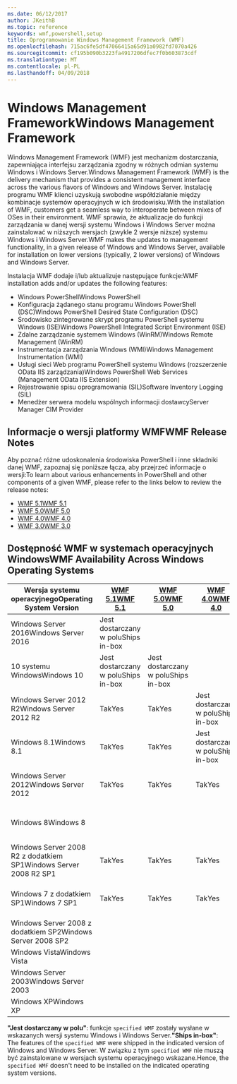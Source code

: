 ```yaml
---
ms.date: 06/12/2017
author: JKeithB
ms.topic: reference
keywords: wmf,powershell,setup
title: Oprogramowanie Windows Management Framework (WMF)
ms.openlocfilehash: 715ac6fe5df47066415a65d91a0982fd7070a426
ms.sourcegitcommit: cf195b090b3223fa4917206dfec7f0b603873cdf
ms.translationtype: MT
ms.contentlocale: pl-PL
ms.lasthandoff: 04/09/2018
---
```

# <a name="windows-management-framework"></a><span data-ttu-id="a1c02-103">Windows Management Framework</span><span class="sxs-lookup"><span data-stu-id="a1c02-103">Windows Management Framework</span></span>

<span data-ttu-id="a1c02-104">Windows Management Framework (WMF) jest mechanizm dostarczania, zapewniająca interfejsu zarządzania zgodny w różnych odmian systemu Windows i Windows Server.</span><span class="sxs-lookup"><span data-stu-id="a1c02-104">Windows Management Framework (WMF) is the delivery mechanism that provides a consistent management interface across the various flavors of Windows and Windows Server.</span></span>
<span data-ttu-id="a1c02-105">Instalację programu WMF klienci uzyskują swobodne współdziałanie między kombinacje systemów operacyjnych w ich środowisku.</span><span class="sxs-lookup"><span data-stu-id="a1c02-105">With the installation of WMF, customers get a seamless way to interoperate between mixes of OSes in their environment.</span></span>
<span data-ttu-id="a1c02-106">WMF sprawia, że aktualizacje do funkcji zarządzania w danej wersji systemu Windows i Windows Server można zainstalować w niższych wersjach (zwykle 2 wersje niższe) systemu Windows i Windows Server.</span><span class="sxs-lookup"><span data-stu-id="a1c02-106">WMF makes the updates to management functionality, in a given release of Windows and Windows Server, available for installation on lower versions (typically, 2 lower versions) of Windows and Windows Server.</span></span>

<span data-ttu-id="a1c02-107">Instalacja WMF dodaje i/lub aktualizuje następujące funkcje:</span><span class="sxs-lookup"><span data-stu-id="a1c02-107">WMF installation adds and/or updates the following features:</span></span>

- <span data-ttu-id="a1c02-108">Windows PowerShell</span><span class="sxs-lookup"><span data-stu-id="a1c02-108">Windows PowerShell</span></span>
- <span data-ttu-id="a1c02-109">Konfiguracja żądanego stanu programu Windows PowerShell (DSC)</span><span class="sxs-lookup"><span data-stu-id="a1c02-109">Windows PowerShell Desired State Configuration (DSC)</span></span>
- <span data-ttu-id="a1c02-110">Środowisko zintegrowane skrypt programu PowerShell systemu Windows (ISE)</span><span class="sxs-lookup"><span data-stu-id="a1c02-110">Windows PowerShell Integrated Script Environment (ISE)</span></span>
- <span data-ttu-id="a1c02-111">Zdalne zarządzanie systemem Windows (WinRM)</span><span class="sxs-lookup"><span data-stu-id="a1c02-111">Windows Remote Management (WinRM)</span></span>
- <span data-ttu-id="a1c02-112">Instrumentacja zarządzania Windows (WMI)</span><span class="sxs-lookup"><span data-stu-id="a1c02-112">Windows Management Instrumentation (WMI)</span></span>
- <span data-ttu-id="a1c02-113">Usługi sieci Web programu PowerShell systemu Windows (rozszerzenie OData IIS zarządzania)</span><span class="sxs-lookup"><span data-stu-id="a1c02-113">Windows PowerShell Web Services (Management OData IIS Extension)</span></span>
- <span data-ttu-id="a1c02-114">Rejestrowanie spisu oprogramowania (SIL)</span><span class="sxs-lookup"><span data-stu-id="a1c02-114">Software Inventory Logging (SIL)</span></span>
- <span data-ttu-id="a1c02-115">Menedżer serwera modelu wspólnych informacji dostawcy</span><span class="sxs-lookup"><span data-stu-id="a1c02-115">Server Manager CIM Provider</span></span>

## <a name="wmf-release-notes"></a><span data-ttu-id="a1c02-116">Informacje o wersji platformy WMF</span><span class="sxs-lookup"><span data-stu-id="a1c02-116">WMF Release Notes</span></span>

<span data-ttu-id="a1c02-117">Aby poznać różne udoskonalenia środowiska PowerShell i inne składniki danej WMF, zapoznaj się poniższe łącza, aby przejrzeć informacje o wersji:</span><span class="sxs-lookup"><span data-stu-id="a1c02-117">To learn about various enhancements in PowerShell and other components of a given WMF, please refer to the links below to review the release notes:</span></span>

- [<span data-ttu-id="a1c02-118">WMF 5.1</span><span class="sxs-lookup"><span data-stu-id="a1c02-118">WMF 5.1</span></span>](5.1/release-notes.md)
- [<span data-ttu-id="a1c02-119">WMF 5.0</span><span class="sxs-lookup"><span data-stu-id="a1c02-119">WMF 5.0</span></span>](5.0/releasenotes.md)
- [<span data-ttu-id="a1c02-120">WMF 4.0</span><span class="sxs-lookup"><span data-stu-id="a1c02-120">WMF 4.0</span></span>](https://download.microsoft.com/download/3/D/6/3D61D262-8549-4769-A660-230B67E15B25/Windows%20Management%20Framework%204%200%20Release%20Notes.docx)
- [<span data-ttu-id="a1c02-121">WMF 3.0</span><span class="sxs-lookup"><span data-stu-id="a1c02-121">WMF 3.0</span></span>](https://download.microsoft.com/download/E/7/6/E76850B8-DA6E-4FF5-8CCE-A24FC513FD16/WMF%203%20Release%20Notes.docx)

## <a name="wmf-availability-across-windows-operating-systems"></a><span data-ttu-id="a1c02-122">Dostępność WMF w systemach operacyjnych Windows</span><span class="sxs-lookup"><span data-stu-id="a1c02-122">WMF Availability Across Windows Operating Systems</span></span>

| <span data-ttu-id="a1c02-123">Wersja systemu operacyjnego</span><span class="sxs-lookup"><span data-stu-id="a1c02-123">Operating System Version</span></span> | [<span data-ttu-id="a1c02-124">WMF 5.1</span><span class="sxs-lookup"><span data-stu-id="a1c02-124">WMF 5.1</span></span>](https://aka.ms/wmf51download) | [<span data-ttu-id="a1c02-125">WMF 5.0</span><span class="sxs-lookup"><span data-stu-id="a1c02-125">WMF 5.0</span></span>](https://aka.ms/wmf5download) | [<span data-ttu-id="a1c02-126">WMF 4.0</span><span class="sxs-lookup"><span data-stu-id="a1c02-126">WMF 4.0</span></span>](https://aka.ms/wmf4download) |  [<span data-ttu-id="a1c02-127">WMF 3.0</span><span class="sxs-lookup"><span data-stu-id="a1c02-127">WMF 3.0</span></span>](https://aka.ms/wmf3download) | [<span data-ttu-id="a1c02-128">WMF 2.0</span><span class="sxs-lookup"><span data-stu-id="a1c02-128">WMF 2.0</span></span>](https://aka.ms/wmf2download) |
| ------------------------ | ----------- | ----------- | ----------- | ------------ |  ------------- |
| <span data-ttu-id="a1c02-129">Windows Server 2016</span><span class="sxs-lookup"><span data-stu-id="a1c02-129">Windows Server 2016</span></span> | <span data-ttu-id="a1c02-130">Jest dostarczany w polu</span><span class="sxs-lookup"><span data-stu-id="a1c02-130">Ships in-box</span></span> |  |  |  |  |
| <span data-ttu-id="a1c02-131">10 systemu Windows</span><span class="sxs-lookup"><span data-stu-id="a1c02-131">Windows 10</span></span> | <span data-ttu-id="a1c02-132">Jest dostarczany w polu</span><span class="sxs-lookup"><span data-stu-id="a1c02-132">Ships in-box</span></span> | <span data-ttu-id="a1c02-133">Jest dostarczany w polu</span><span class="sxs-lookup"><span data-stu-id="a1c02-133">Ships in-box</span></span>  | | | |
| <span data-ttu-id="a1c02-134">Windows Server 2012 R2</span><span class="sxs-lookup"><span data-stu-id="a1c02-134">Windows Server 2012 R2</span></span>| <span data-ttu-id="a1c02-135">Tak</span><span class="sxs-lookup"><span data-stu-id="a1c02-135">Yes</span></span> | <span data-ttu-id="a1c02-136">Tak</span><span class="sxs-lookup"><span data-stu-id="a1c02-136">Yes</span></span> | <span data-ttu-id="a1c02-137">Jest dostarczany w polu</span><span class="sxs-lookup"><span data-stu-id="a1c02-137">Ships in-box</span></span> |  |  |
| <span data-ttu-id="a1c02-138">Windows 8.1</span><span class="sxs-lookup"><span data-stu-id="a1c02-138">Windows 8.1</span></span> | <span data-ttu-id="a1c02-139">Tak</span><span class="sxs-lookup"><span data-stu-id="a1c02-139">Yes</span></span> | <span data-ttu-id="a1c02-140">Tak</span><span class="sxs-lookup"><span data-stu-id="a1c02-140">Yes</span></span> |  <span data-ttu-id="a1c02-141">Jest dostarczany w polu</span><span class="sxs-lookup"><span data-stu-id="a1c02-141">Ships in-box</span></span> |  |  |
| <span data-ttu-id="a1c02-142">Windows Server 2012</span><span class="sxs-lookup"><span data-stu-id="a1c02-142">Windows Server 2012</span></span> | <span data-ttu-id="a1c02-143">Tak</span><span class="sxs-lookup"><span data-stu-id="a1c02-143">Yes</span></span> | <span data-ttu-id="a1c02-144">Tak</span><span class="sxs-lookup"><span data-stu-id="a1c02-144">Yes</span></span> | <span data-ttu-id="a1c02-145">Tak</span><span class="sxs-lookup"><span data-stu-id="a1c02-145">Yes</span></span> |  <span data-ttu-id="a1c02-146">Jest dostarczany w polu</span><span class="sxs-lookup"><span data-stu-id="a1c02-146">Ships in-box</span></span> | |
| <span data-ttu-id="a1c02-147">Windows 8</span><span class="sxs-lookup"><span data-stu-id="a1c02-147">Windows 8</span></span> |  |  |  | <span data-ttu-id="a1c02-148">Jest dostarczany w polu</span><span class="sxs-lookup"><span data-stu-id="a1c02-148">Ships in-box</span></span> | |
| <span data-ttu-id="a1c02-149">Windows Server 2008 R2 z dodatkiem SP1</span><span class="sxs-lookup"><span data-stu-id="a1c02-149">Windows Server 2008 R2 SP1</span></span> | <span data-ttu-id="a1c02-150">Tak</span><span class="sxs-lookup"><span data-stu-id="a1c02-150">Yes</span></span> | <span data-ttu-id="a1c02-151">Tak</span><span class="sxs-lookup"><span data-stu-id="a1c02-151">Yes</span></span> | <span data-ttu-id="a1c02-152">Tak</span><span class="sxs-lookup"><span data-stu-id="a1c02-152">Yes</span></span> |  <span data-ttu-id="a1c02-153">Tak</span><span class="sxs-lookup"><span data-stu-id="a1c02-153">Yes</span></span>| <span data-ttu-id="a1c02-154">Jest dostarczany w polu</span><span class="sxs-lookup"><span data-stu-id="a1c02-154">Ships in-box</span></span> |
| <span data-ttu-id="a1c02-155">Windows 7 z dodatkiem SP1</span><span class="sxs-lookup"><span data-stu-id="a1c02-155">Windows 7 SP1</span></span>  | <span data-ttu-id="a1c02-156">Tak</span><span class="sxs-lookup"><span data-stu-id="a1c02-156">Yes</span></span> | <span data-ttu-id="a1c02-157">Tak</span><span class="sxs-lookup"><span data-stu-id="a1c02-157">Yes</span></span> | <span data-ttu-id="a1c02-158">Tak</span><span class="sxs-lookup"><span data-stu-id="a1c02-158">Yes</span></span> | <span data-ttu-id="a1c02-159">Tak</span><span class="sxs-lookup"><span data-stu-id="a1c02-159">Yes</span></span> | <span data-ttu-id="a1c02-160">Jest dostarczany w polu</span><span class="sxs-lookup"><span data-stu-id="a1c02-160">Ships in-box</span></span> |
| <span data-ttu-id="a1c02-161">Windows Server 2008 z dodatkiem SP2</span><span class="sxs-lookup"><span data-stu-id="a1c02-161">Windows Server 2008 SP2</span></span> | | | | <span data-ttu-id="a1c02-162">Tak</span><span class="sxs-lookup"><span data-stu-id="a1c02-162">Yes</span></span> | <span data-ttu-id="a1c02-163">Tak</span><span class="sxs-lookup"><span data-stu-id="a1c02-163">Yes</span></span> |
| <span data-ttu-id="a1c02-164">Windows Vista</span><span class="sxs-lookup"><span data-stu-id="a1c02-164">Windows Vista</span></span> | | | | | <span data-ttu-id="a1c02-165">Tak</span><span class="sxs-lookup"><span data-stu-id="a1c02-165">Yes</span></span> |
| <span data-ttu-id="a1c02-166">Windows Server 2003</span><span class="sxs-lookup"><span data-stu-id="a1c02-166">Windows Server 2003</span></span>| | | |  | <span data-ttu-id="a1c02-167">Tak</span><span class="sxs-lookup"><span data-stu-id="a1c02-167">Yes</span></span> |
| <span data-ttu-id="a1c02-168">Windows XP</span><span class="sxs-lookup"><span data-stu-id="a1c02-168">Windows XP</span></span> | | | |  | <span data-ttu-id="a1c02-169">Tak</span><span class="sxs-lookup"><span data-stu-id="a1c02-169">Yes</span></span> |

<span data-ttu-id="a1c02-170">**"Jest dostarczany w polu"**: funkcje `specified WMF` zostały wysłane w wskazanych wersji systemu Windows i Windows Server.</span><span class="sxs-lookup"><span data-stu-id="a1c02-170">**"Ships in-box"**: The features of the `specified WMF` were shipped in the indicated version of  Windows and Windows Server.</span></span>
<span data-ttu-id="a1c02-171">W związku z tym `specified WMF` nie muszą być zainstalowane w wersjach systemu operacyjnego wskazane.</span><span class="sxs-lookup"><span data-stu-id="a1c02-171">Hence, the `specified WMF` doesn't need to be installed on the indicated operating system versions.</span></span>